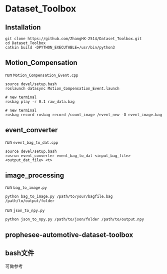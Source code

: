 # Dataset_Toolbox

## Installation

```
git clone https://github.com/ZhangHX-2514/Dataset_Toolbox.git
cd Dataset_Toolbox 
catkin build -DPYTHON_EXECUTABLE=/usr/bin/python3
```
## Motion_Compensation

run `Motion_Compensation_Event.cpp`
```
source devel/setup.bash
roslaunch datasync Motion_Compensation_Event.launch

# new terminal
rosbag play -r 0.1 raw_data.bag 

# new terminal
rosbag record rosbag record /count_image /event_new -O event_image.bag
```

## event_converter

run `event_bag_to_dat.cpp`
```
source devel/setup.bash
rosrun event_converter event_bag_to_dat <input_bag_file> <output_dat_file> <t>
```

## image_processing

run `bag_to_image.py`

```
python bag_to_image.py /path/to/your/bagfile.bag /path/to/output/folder
```

run `json_to_npy.py`

```
python json_to_npy.py /path/to/json/folder /path/to/output.npy
```

## prophesee-automotive-dataset-toolbox


## bash文件
可做参考


